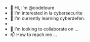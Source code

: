 - 👋 Hi, I’m @codetoure
- 👀 I’m interested in  la cybersecurite
- 🌱 I’m currently learning cyberdefen.
-
- 💞️ I’m looking to collaborate on ...
- 📫 How to reach me ...

<!---
codetoure/codetoure is a ✨ special ✨ repository because its `README.md` (this file) appears on your GitHub profile.
You can click the Preview link to take a look at your changes.
--->
